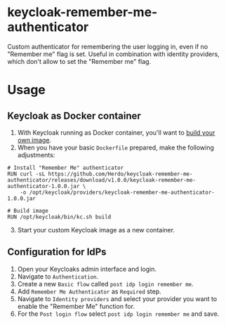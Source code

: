 # keycloak-remember-me-authenticator
Custom authenticator for remembering the user logging in, even if no "Remember me" flag is set. Useful in combination with identity providers, which don't allow to set the "Remember me" flag.

# Usage

## Keycloak as Docker container

1. With Keycloak running as Docker container, you'll want to [build your own image](https://www.keycloak.org/operator/customizing-keycloak).  
2. When you have your basic `Dockerfile` prepared, make the following adjustments:

```
# Install "Remember Me" authenticator
RUN curl -sL https://github.com/Herdo/keycloak-remember-me-authenticator/releases/download/v1.0.0/keycloak-remember-me-authenticator-1.0.0.jar \
    -o /opt/keycloak/providers/keycloak-remember-me-authenticator-1.0.0.jar

# Build image
RUN /opt/keycloak/bin/kc.sh build
```
3. Start your custom Keycloak image as a new container.

## Configuration for IdPs
1. Open your Keycloaks admin interface and login.
2. Navigate to `Authentication`.
3. Create a new `Basic flow` called `post idp login remember me`.
4. Add `Remember Me Authenticator` as `Required` step.
5. Navigate to `Identity providers` and select your provider you want to enable the "Remember Me" function for.
6. For the `Post login flow` select `post idp login remember me` and save.
